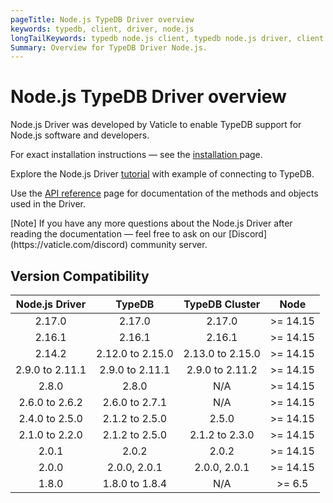 ```yaml
---
pageTitle: Node.js TypeDB Driver overview
keywords: typedb, client, driver, node.js
longTailKeywords: typedb node.js client, typedb node.js driver, client node.js, node.js driver
Summary: Overview for TypeDB Driver Node.js.
---
```


# Node.js TypeDB Driver overview

Node.js Driver was developed by Vaticle to enable TypeDB support for Node.js software and developers.

For exact installation instructions — see the [installation ](02-node-js-install.md) page.

Explore the Node.js Driver [tutorial](03-node-js-tutorial.md) with example of connecting to TypeDB.

Use the [API reference](04-node-js-api-ref.md) page for documentation of the methods and objects used in the Driver.

<div class="note">
[Note]
If you have any more questions about the Node.js Driver after reading the documentation — feel free to ask on our 
[Discord](https://vaticle.com/discord) community server.
</div>

## Version Compatibility

| Node.js Driver  |      TypeDB      |  TypeDB Cluster  |    Node    |
|:---------------:|:----------------:|:----------------:|:----------:|
|     2.17.0      |      2.17.0      |      2.17.0      | \>= 14.15  |
|     2.16.1      |      2.16.1      |      2.16.1      | \>= 14.15  |
|     2.14.2      | 2.12.0 to 2.15.0 | 2.13.0 to 2.15.0 | \>= 14.15  |
| 2.9.0 to 2.11.1 | 2.9.0 to 2.11.1  | 2.9.0 to 2.11.2  | \>= 14.15  |
|      2.8.0      |      2.8.0       |       N/A        | \>= 14.15  |
| 2.6.0 to 2.6.2  |  2.6.0 to 2.7.1  |       N/A        | \>= 14.15  |
| 2.4.0 to 2.5.0  |  2.1.2 to 2.5.0  |      2.5.0       | \>= 14.15  |
| 2.1.0 to 2.2.0  |  2.1.2 to 2.5.0  |  2.1.2 to 2.3.0  | \>= 14.15  |
|      2.0.1      |      2.0.2       |      2.0.2       | \>= 14.15  |
|      2.0.0      |   2.0.0, 2.0.1   |   2.0.0, 2.0.1   | \>= 14.15  |
|      1.8.0      |  1.8.0 to 1.8.4  |       N/A        |  \>= 6.5   |
